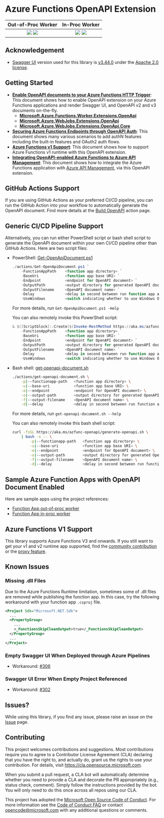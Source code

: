 # Azure Functions OpenAPI Extension #

| Out-of-Proc Worker | In-Proc Worker |
| :----------------: | :------------: |
| [![](https://img.shields.io/nuget/dt/Microsoft.Azure.Functions.Worker.Extensions.OpenApi.svg)](https://www.nuget.org/packages/Microsoft.Azure.Functions.Worker.Extensions.OpenApi/) [![](https://img.shields.io/nuget/v/Microsoft.Azure.Functions.Worker.Extensions.OpenApi.svg)](https://www.nuget.org/packages/Microsoft.Azure.Functions.Worker.Extensions.OpenApi/) | [![](https://img.shields.io/nuget/dt/Microsoft.Azure.WebJobs.Extensions.OpenApi.svg)](https://www.nuget.org/packages/Microsoft.Azure.WebJobs.Extensions.OpenApi/) [![](https://img.shields.io/nuget/v/Microsoft.Azure.WebJobs.Extensions.OpenApi.svg)](https://www.nuget.org/packages/Microsoft.Azure.WebJobs.Extensions.OpenApi/) |


## Acknowledgement ##

* [Swagger UI](https://github.com/swagger-api/swagger-ui) version used for this library is [v3.44.0](https://github.com/swagger-api/swagger-ui/releases/tag/v3.44.0) under the [Apache 2.0 license](https://opensource.org/licenses/Apache-2.0).


## Getting Started ##

* [**Enable OpenAPI documents to your Azure Functions HTTP Trigger**](docs/enable-open-api-endpoints.md): This document shows how to enable OpenAPI extension on your Azure Functions applications and render Swagger UI, and OpenAPI v2 and v3 documents on-the-fly.
  * [**Microsoft.Azure.Functions.Worker.Extensions.OpenApi**](docs/openapi-out-of-proc.md)
  * [**Microsoft.Azure.WebJobs.Extensions.OpenApi**](docs/openapi-in-proc.md)
  * [**Microsoft.Azure.WebJobs.Extensions.OpenApi.Core**](docs/openapi-core.md)
* [**Securing Azure Functions Endpoints through OpenAPI Auth**](docs/openapi-auth.md): This document shows many various scenarios to add authN features including the built-in features and OAuth2 auth flows.
* [**Azure Functions v1 Support**](docs/azure-functions-v1-support.md): This document shows how to support Azure Functions v1 runtime with this OpenAPI extension.
* [**Integrating OpenAPI-enabled Azure Functions to Azure API Management**](docs/integrate-with-apim.md): This document shows how to integrate the Azure Functions application with [Azure API Management](https://docs.microsoft.com/azure/api-management/api-management-key-concepts?WT.mc_id=dotnet_0000_juyoo), via this OpenAPI extension.
<!-- * [**Integrating OpenAPI-enabled Azure Functions to Power Platform**](docs/integrate-with-powerplatform.md): This document shows how to integrate the Azure Functions application with [Power Platform](https://powerplatform.microsoft.com/?WT.mc_id=dotnet_0000_juyoo), via this OpenAPI extension. -->


## GitHub Actions Support ##

If you are using GitHub Actions as your preferred CI/CD pipeline, you can run the GitHub Action into your workflow to automatically generate the OpenAPI document. Find more details at the [Build OpenAPI](./actions/build-openapi/) action page.


## Generic CI/CD Pipeline Support ##

Alternatively, you can run either PowerShell script or bash shell script to generate the OpenAPI document within your own CI/CD pipeline other than GitHub Actions. Here are two script files:

* PowerShell: [Get-OpenApiDocument.ps1](./actions/Get-OpenApiDocument.ps1)

    ```powershell
    ./actions/Get-OpenApiDocument.ps1 `
        -FunctionAppPath    <function app directory> `
        -BaseUri            <function app base URI> `
        -Endpoint           <endpoint for OpenAPI document> `
        -OutputPath         <output directory for generated OpenAPI document> `
        -OutputFilename     <OpenAPI document name> `
        -Delay              <delay in second between run function app and document generation> `
        -UseWindows         <switch indicating whether to use Windows OS or not>
    ```

    For more details, run `Get-OpenApiDocument.ps1 -Help`

    You can also remotely invoke this PowerShell script:

    ```powershell
    & $([Scriptblock]::Create($(Invoke-RestMethod https://aka.ms/azfunc-openapi/generate-openapi.ps1))) `
        -FunctionAppPath    <function app directory> `
        -BaseUri            <function app base URI> `
        -Endpoint           <endpoint for OpenAPI document> `
        -OutputPath         <output directory for generated OpenAPI document> `
        -OutputFilename     <OpenAPI document name> `
        -Delay              <delay in second between run function app and document generation> `
        -UseWindows         <switch indicating whether to use Windows OS or not>
    ```

* Bash shell: [get-openapi-document.sh](./actions/get-openapi-document.sh)

    ```bash
    ./actions/get-openapi-document.sh \
        -p|--functionapp-path   <function app directory> \
        -u|--base-uri           <function app base URI> \
        -e|--endpoint           <endpoint for OpenAPI document> \
        -o|--output-path        <output directory for generated OpenAPI document> \
        -f|--output-filename    <OpenAPI document name> \
        -d|--delay              <delay in second between run function app and document generation>
    ```

    For more details, run `get-openapi-document.sh --help`

    You can also remotely invoke this bash shell script:

    ```bash
    curl -fsSL https://aka.ms/azfunc-openapi/generate-openapi.sh \
        | bash -s -- \
            -p|--functionapp-path   <function app directory> \
            -u|--base-uri           <function app base URI> \
            -e|--endpoint           <endpoint for OpenAPI document> \
            -o|--output-path        <output directory for generated OpenAPI document> \
            -f|--output-filename    <OpenAPI document name> \
            -d|--delay              <delay in second between run function app and document generation>
    ```


## Sample Azure Function Apps with OpenAPI Document Enabled ##

Here are sample apps using the project references:

* [Function App out-of-proc worker](samples/Microsoft.Azure.Functions.Worker.Extensions.OpenApi.FunctionApp.OutOfProc)
* [Function App in-proc worker](samples/Microsoft.Azure.WebJobs.Extensions.OpenApi.FunctionApp.InProc)


## Azure Functions V1 Support ##

This library supports Azure Functions V3 and onwards. If you still want to get your v1 and v2 runtime app supported, find the [community contribution](https://github.com/aliencube/AzureFunctions.Extensions) or the [proxy feature](docs/azure-functions-v1-support.md).


## Known Issues ##

### Missing .dll Files ###

Due to the Azure Functions Runtime limitation, sometimes some of .dll files are removed while publishing the function app. In this case, try the following workaround with your function app `.csproj` file.

```xml
<Project Sdk="Microsoft.NET.Sdk">
  ...
  <PropertyGroup>
    ...
    <_FunctionsSkipCleanOutput>true</_FunctionsSkipCleanOutput>
  </PropertyGroup>
  ...
</Project>
```

### Empty Swagger UI When Deployed through Azure Pipelines ###

* Workaround: [#306](https://github.com/Azure/azure-functions-openapi-extension/issues/306)


### Swagger UI Error When Empty Project Referenced ###

* Workaround: [#302](https://github.com/Azure/azure-functions-openapi-extension/issues/302#issuecomment-961791941)


## Issues? ##

While using this library, if you find any issue, please raise an issue on the [Issue](https://github.com/Azure/azure-functions-openapi-extension/issues) page.


## Contributing ##

This project welcomes contributions and suggestions.  Most contributions require you to agree to a
Contributor License Agreement (CLA) declaring that you have the right to, and actually do, grant us
the rights to use your contribution. For details, visit https://cla.opensource.microsoft.com.

When you submit a pull request, a CLA bot will automatically determine whether you need to provide
a CLA and decorate the PR appropriately (e.g., status check, comment). Simply follow the instructions
provided by the bot. You will only need to do this once across all repos using our CLA.

This project has adopted the [Microsoft Open Source Code of Conduct](https://opensource.microsoft.com/codeofconduct/).
For more information see the [Code of Conduct FAQ](https://opensource.microsoft.com/codeofconduct/faq/) or
contact [opencode@microsoft.com](mailto:opencode@microsoft.com) with any additional questions or comments.
